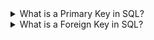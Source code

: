 <details>
  <summary>What is a Primary Key in SQL?</summary>
  A primary key is a column (or a combination of columns) in a table that uniquely identifies each row in that table. It cannot have NULL values, and each value must be unique.
</details>

<details>
  <summary>What is a Foreign Key in SQL?</summary>
  A foreign key is a column (or a combination of columns) used to establish and enforce a link between the data in two tables. It ensures that the value in one table matches a value in another table's primary key.
</details>
